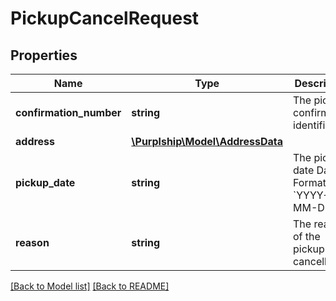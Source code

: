 # PickupCancelRequest

## Properties
Name | Type | Description | Notes
------------ | ------------- | ------------- | -------------
**confirmation_number** | **string** | The pickup confirmation identifier | 
**address** | [**\Purplship\Model\AddressData**](AddressData.md) |  | [optional] 
**pickup_date** | **string** | The pickup date  Date Format: &#x60;YYYY-MM-DD&#x60; | [optional] 
**reason** | **string** | The reason of the pickup cancellation | [optional] 

[[Back to Model list]](../../README.md#documentation-for-models) [[Back to README]](../../README.md)

